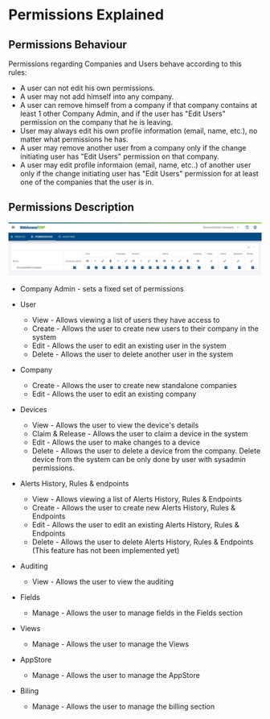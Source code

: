 # Permissions Explained

## Permissions Behaviour

Permissions regarding Companies and Users behave according to this rules:

* A user can not edit his own permissions.
* A user may not add himself into any company.
* A user can remove himself from a company if that company contains at least 1 other Company Admin, and if the user has "Edit Users" permission on the company that he is leaving.
* User may always edit his own profile information (email, name, etc.), no matter what permissions he has.
* A user may remove another user from a company only if the change initiating user has "Edit Users" permission on that company.
* A user may edit profile informaion (email, name, etc..) of another user only if the change initiating user has "Edit Users" permission for at least one of the companies that the user is in.

## Permissions Description

![user_permissions](./user-permissions.png "Permissions")

* Company Admin - sets a fixed set of permissions

* User
  * View - Allows viewing a list of users they have access to
  * Create - Allows the user to create new users to their company in the system
  * Edit - Allows the user to edit an existing user in the system
  * Delete - Allows the user to delete another user in the system

* Company
  * Create - Allows the user to create new standalone companies
  * Edit - Allows the user to edit an existing company
  
* Devices
  * View - Allows the user to view the device's details
  * Claim & Release - Allows the user to claim a device in the system
  * Edit - Allows the user to make changes to a device
  * Delete - Allows the user to delete a device from the company. Delete device from the system can be only done by user with sysadmin permissions.

* Alerts History, Rules & endpoints
  
  * View - Allows viewing a list of Alerts History, Rules & Endpoints
  * Create - Allows the user to create new Alerts History, Rules & Endpoints
  * Edit - Allows the user to edit an existing Alerts History, Rules & Endpoints
  * Delete - Allows the user to delete Alerts History, Rules & Endpoints (This feature has not been implemented yet)

* Auditing
  * View - Allows the user to view the auditing

* Fields
  * Manage - Allows the user to manage fields in the Fields section

* Views
  * Manage - Allows the user to manage the Views

* AppStore
  * Manage - Allows the user to manage the AppStore 
  
* Biling
  * Manage - Allows the user to manage the billing section
